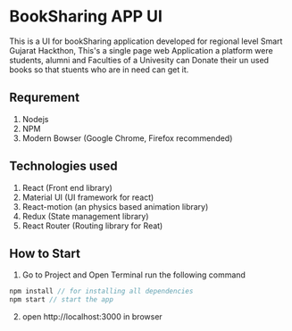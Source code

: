 # BookSharing APP UI
This is a UI for bookSharing application developed for regional level Smart Gujarat Hackthon, This's a single page web Application a platform were students, alumni and Faculties of a Univesity can Donate their un used books so that stuents who are in need can get it.   

## Requrement
1. Nodejs
2. NPM
3. Modern Bowser (Google Chrome, Firefox recommended)

## Technologies used
1. React (Front end library)
2. Material UI (UI framework for react)
3. React-motion (an physics based animation library)
4. Redux (State management library)
5. React Router (Routing library for Reat)

## How to Start
1. Go to Project and Open Terminal run the following command
```js
npm install // for installing all dependencies
npm start // start the app
```
2. open http://localhost:3000 in browser
